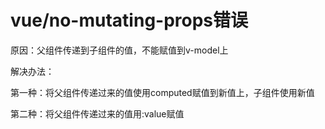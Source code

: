 # vue/no-mutating-props错误 

原因：父组件传递到子组件的值，不能赋值到v-model上

解决办法：

第一种：将父组件传递过来的值使用computed赋值到新值上，子组件使用新值

第二种：将父组件传递过来的值用:value赋值
